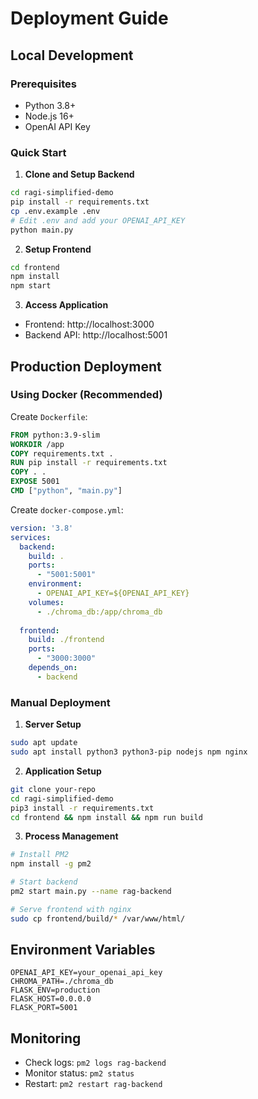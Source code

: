 # Deployment Guide

## Local Development

### Prerequisites
- Python 3.8+
- Node.js 16+
- OpenAI API Key

### Quick Start

1. **Clone and Setup Backend**
```bash
cd ragi-simplified-demo
pip install -r requirements.txt
cp .env.example .env
# Edit .env and add your OPENAI_API_KEY
python main.py
```

2. **Setup Frontend**
```bash
cd frontend
npm install
npm start
```

3. **Access Application**
- Frontend: http://localhost:3000
- Backend API: http://localhost:5001

## Production Deployment

### Using Docker (Recommended)

Create `Dockerfile`:
```dockerfile
FROM python:3.9-slim
WORKDIR /app
COPY requirements.txt .
RUN pip install -r requirements.txt
COPY . .
EXPOSE 5001
CMD ["python", "main.py"]
```

Create `docker-compose.yml`:
```yaml
version: '3.8'
services:
  backend:
    build: .
    ports:
      - "5001:5001"
    environment:
      - OPENAI_API_KEY=${OPENAI_API_KEY}
    volumes:
      - ./chroma_db:/app/chroma_db
  
  frontend:
    build: ./frontend
    ports:
      - "3000:3000"
    depends_on:
      - backend
```

### Manual Deployment

1. **Server Setup**
```bash
sudo apt update
sudo apt install python3 python3-pip nodejs npm nginx
```

2. **Application Setup**
```bash
git clone your-repo
cd ragi-simplified-demo
pip3 install -r requirements.txt
cd frontend && npm install && npm run build
```

3. **Process Management**
```bash
# Install PM2
npm install -g pm2

# Start backend
pm2 start main.py --name rag-backend

# Serve frontend with nginx
sudo cp frontend/build/* /var/www/html/
```

## Environment Variables

```env
OPENAI_API_KEY=your_openai_api_key
CHROMA_PATH=./chroma_db
FLASK_ENV=production
FLASK_HOST=0.0.0.0
FLASK_PORT=5001
```

## Monitoring

- Check logs: `pm2 logs rag-backend`
- Monitor status: `pm2 status`
- Restart: `pm2 restart rag-backend`
